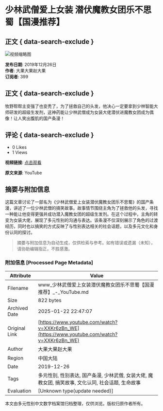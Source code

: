 # 少林武僧爱上女装 潜伏魔教女团乐不思蜀【国漫推荐】

## 正文 { data-search-exclude }


![视频缩略图](https://i.ytimg.com/vi/1agk_MfSoQM/hqdefault.jpg?sqp=-oaymwEmCKgBEF5IWvKriqkDGQgBFQAAiEIYAdgBAeIBCggYEAIYBjgBQAE=&rs=AOn4CLDFxVzeGVyOviXGmn7hlZiJIxyFbg)

**发布日期**: 2019年12月26日  
**作者**: 大果大果赵大果  
**订阅者**: 399  

## 正文 { data-search-exclude }

牧野帮帮主变强了也变秃了，为了拯救自己的头发，他决心一定要拿到少林智能大师研发的超级生发剂，这神药能让少林武僧成为女装大佬潜伏进魔教女团成为偶像！让人笑出腹肌的国产条漫！

## 评论 { data-search-exclude }

- 0 Likes
- 1 Views

**视频链接**: [点击观看](https://www.youtube.com/watch?v=1agk_MfSoQM)

**原文来源**: YouTube
<!-- tcd_original_link https://www.youtube.com/watch?v=XXKr6zBn_WE -->


## 摘要与附加信息

<!-- tcd_abstract -->
这篇文章讨论了一部名为《少林武僧爱上女装潜伏魔教女团乐不思蜀》的国产条漫，讲述了一位少林武僧的搞笑故事。故事情节围绕主角为了拯救他的头发，寻找一种能让他变得更强并成功潜入魔教女团的超级生发剂。在这个过程中，主角的转变为女装大佬，展现了多元性别的沟通与表达。该条漫不仅深刻展示了角色的过渡经历，同时也以搞笑的方式反映了与性别表达相关的社会话题，以及多元文化和身份认同的探讨。
<!-- tcd_abstract_end -->

> 摘要与附加信息为自动生成，仅供检索与参考。如有错误或遗漏（未知），请协助编辑指正，不胜感激。

### 附加信息 [Processed Page Metadata]

| Attribute       | Value                                  |
|-----------------|----------------------------------------|
| Filename        | www_少林武僧爱上女装潜伏魔教女团乐不思蜀【国漫推荐】_-_YouTube.md                             |
| Size            | 822 bytes                           |
| Archived Date   | 2025-01-22 22:47:07                             |
| Original Link   | [https://www.youtube.com/watch?v=XXKr6zBn_WE](https://www.youtube.com/watch?v=XXKr6zBn_WE)                       |
| Author          | 大果大果赵大果                               |
| Region          | 中国大陆                               |
| Date            | 2019-12-26                                 |
| Tags            | 多元性别, 性别表达, 国产条漫, 少林武僧, 女装大佬, 魔教女团, 搞笑故事, 文化认同, 社会话题, 生命故事                                 |
| Evaluation            | [Unknown type(update needed)]                                 |
<!-- tcd_table_end -->

本文由多元性别中文数字档案馆归档整理，仅供浏览。版权归原作者所有。

